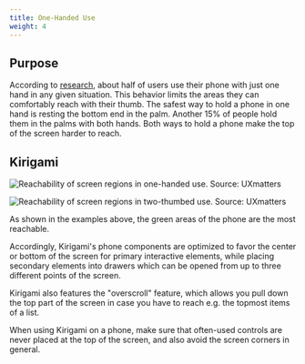 ```yaml
---
title: One-Handed Use
weight: 4
---
```


Purpose
-------

According to
[research](http://www.uxmatters.com/mt/archives/2013/02/how-do-users-really-hold-mobile-devices.php),
about half of users use their phone with just one hand in any given
situation. This behavior limits the areas they can comfortably reach
with their thumb. The safest way to hold a phone in one hand is resting
the bottom end in the palm. Another 15% of people hold them in the palms
with both hands. Both ways to hold a phone make the top of the screen
harder to reach.

Kirigami
--------

![Reachability of screen regions in one-handed use. *Source:*
[UXmatters](http://www.uxmatters.com/mt/archives/2013/02/how-do-users-really-hold-mobile-devices.php)](/hig/HoldPhones_Figure-2.png)

![Reachability of screen regions in two-thumbed use. *Source:*
[UXmatters](http://www.uxmatters.com/mt/archives/2013/02/how-do-users-really-hold-mobile-devices.php)](/hig/HoldPhones_Figure-4.png)

As shown in the examples above, the green areas of the phone are the
most reachable.

Accordingly, Kirigami's phone components are optimized to favor the
center or bottom of the screen for primary interactive elements, while
placing secondary elements into drawers which can be opened from up to
three different points of the screen.

Kirigami also features the "overscroll" feature, which allows you pull
down the top part of the screen in case you have to reach e.g. the
topmost items of a list.

When using Kirigami on a phone, make sure that often-used controls are
never placed at the top of the screen, and also avoid the screen corners
in general.
